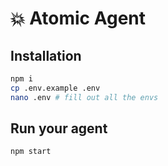 # 💥 Atomic Agent

## Installation

```bash
npm i
cp .env.example .env
nano .env # fill out all the envs
```

## Run your agent

```bash
npm start
```

